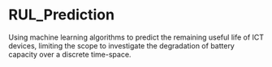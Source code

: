 # RUL_Prediction
Using machine learning algorithms to predict the remaining useful life of ICT devices, limiting the scope to investigate the degradation of battery capacity over a discrete time-space.
